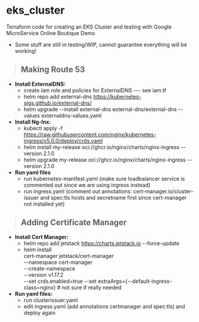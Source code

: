 # eks_cluster

Terraform code for creating an EKS Cluster and testing with Google MicroService Online Boutique Demo

* Some stuff are still in testing/WIP, cannot guarantee everything will be working! 

> ## Making Route 53

- **Install ExternalDNS:**
  - create iam role and policies for ExternalDNS --- see iam.tf
  - helm repo add external-dns https://kubernetes-sigs.github.io/external-dns/
  - helm upgrade --install external-dns external-dns/external-dns --values externaldns-values.yaml
- **Install Ng-Inx:**
  - kubectl apply -f https://raw.githubusercontent.com/nginx/kubernetes-ingress/v5.0.0/deploy/crds.yaml
  - helm install my-release oci://ghcr.io/nginx/charts/nginx-ingress --version 2.1.0
  - helm upgrade my-release oci://ghcr.io/nginx/charts/nginx-ingress --version 2.1.0
- **Run yaml files**
  - run kubernetes-manifest.yaml (make sure loadbalancer service is commented out since we are using ingress instead)
  - run ingress.yaml (comment out annotations: cert-manager.io/cluster-issuer and spec:tls hosts and secretname first since cert-manager not installed yet)

> ## Adding Certificate Manager

- **Install Cert Manager:**
  - helm repo add jetstack https://charts.jetstack.io --force-update
  - helm install \
    cert-manager jetstack/cert-manager \
    --namespace cert-manager \
    --create-namespace \
    --version v1.17.2 \
    --set crds.enabled=true
    --set extraArgs={--default-ingress-class=nginx} # not sure if really needed
- **Run yaml files:**
  - run clusterissuer.yaml
  - edit ingress.yaml (add annotations certmanager and spec:tls) and deploy again
